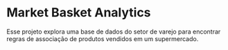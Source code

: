 # Market Basket Analytics

Esse projeto explora uma base de dados do setor de varejo para encontrar regras de associação de produtos vendidos em um supermercado.


